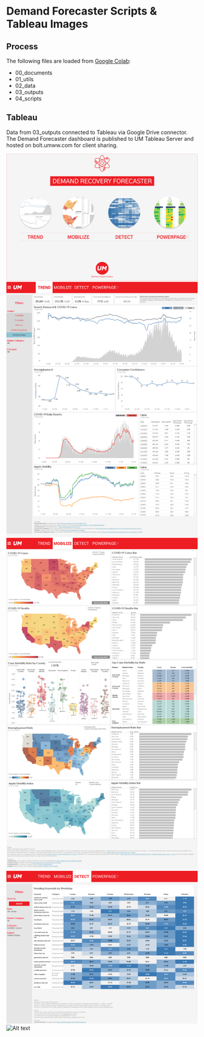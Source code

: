 # Demand Forecaster Scripts & Tableau Images
## Process
The following files are loaded from [Google Colab](https://colab.research.google.com/notebooks/intro.ipynb):
- 00_documents
- 01_utils
- 02_data
- 03_outputs
- 04_scripts

## Tableau
Data from 03_outputs connected to Tableau via Google Drive connector. <br>
The Demand Forecaster dashboard is published to UM Tableau Server and hosted on bolt.umww.com for client sharing.

![Alt text](/DemandForecaster/images/home.png?raw=true "Home Page")
![Alt text](/DemandForecaster/images/trendspotter.png?raw=true "Trend")
![Alt text](/DemandForecaster/images/mobilize.png?raw=true "Mobilize")
![Alt text](/DemandForecaster/images/detect_weekday.png?raw=true "Detect")
![Alt text](/DemandForecaster/images/.png?raw=true "Detect")
